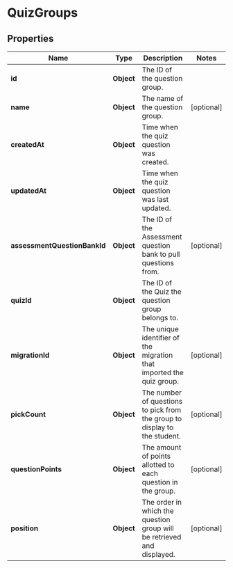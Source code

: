 

# QuizGroups


## Properties

| Name | Type | Description | Notes |
|------------ | ------------- | ------------- | -------------|
|**id** | **Object** | The ID of the question group. |  |
|**name** | **Object** | The name of the question group. |  [optional] |
|**createdAt** | **Object** | Time when the quiz question was created. |  |
|**updatedAt** | **Object** | Time when the quiz question was last updated. |  |
|**assessmentQuestionBankId** | **Object** | The ID of the Assessment question bank to pull questions from. |  [optional] |
|**quizId** | **Object** | The ID of the Quiz the question group belongs to. |  |
|**migrationId** | **Object** | The unique identifier of the migration that imported the quiz group. |  [optional] |
|**pickCount** | **Object** | The number of questions to pick from the group to display to the student. |  [optional] |
|**questionPoints** | **Object** | The amount of points allotted to each question in the group. |  [optional] |
|**position** | **Object** | The order in which the question group will be retrieved and displayed. |  [optional] |



